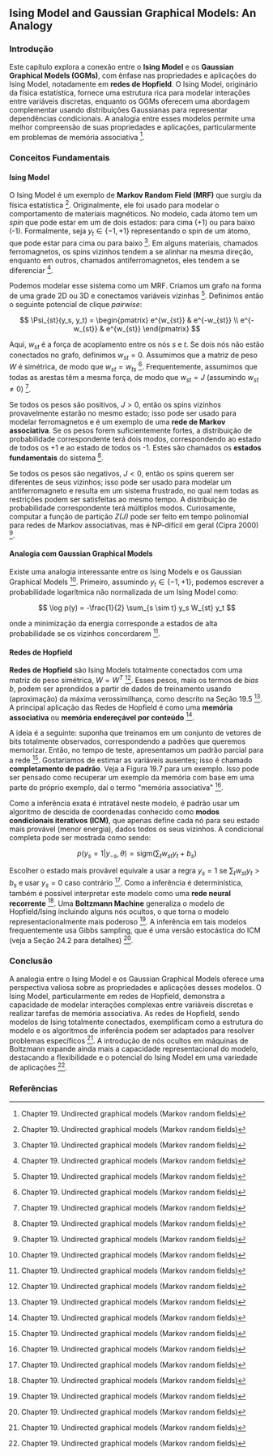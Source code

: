 ## Ising Model and Gaussian Graphical Models: An Analogy
### Introdução
Este capítulo explora a conexão entre o **Ising Model** e os **Gaussian Graphical Models (GGMs)**, com ênfase nas propriedades e aplicações do Ising Model, notadamente em **redes de Hopfield**. O Ising Model, originário da física estatística, fornece uma estrutura rica para modelar interações entre variáveis discretas, enquanto os GGMs oferecem uma abordagem complementar usando distribuições Gaussianas para representar dependências condicionais. A analogia entre esses modelos permite uma melhor compreensão de suas propriedades e aplicações, particularmente em problemas de memória associativa [^668].

### Conceitos Fundamentais

#### Ising Model
O Ising Model é um exemplo de **Markov Random Field (MRF)** que surgiu da física estatística [^668]. Originalmente, ele foi usado para modelar o comportamento de materiais magnéticos. No modelo, cada átomo tem um *spin* que pode estar em um de dois estados: para cima (+1) ou para baixo (-1). Formalmente, seja $y_t \in \{-1, +1\}$ representando o spin de um átomo, que pode estar para cima ou para baixo [^668]. Em alguns materiais, chamados ferromagnetos, os spins vizinhos tendem a se alinhar na mesma direção, enquanto em outros, chamados antiferromagnetos, eles tendem a se diferenciar [^668].

Podemos modelar esse sistema como um MRF. Criamos um grafo na forma de uma grade 2D ou 3D e conectamos variáveis vizinhas [^668]. Definimos então o seguinte potencial de clique *pairwise*:

$$ \Psi_{st}(y_s, y_t) = \begin{pmatrix} e^{w_{st}} & e^{-w_{st}} \\ e^{-w_{st}} & e^{w_{st}} \end{pmatrix} $$

Aqui, $w_{st}$ é a força de acoplamento entre os nós *s* e *t*. Se dois nós não estão conectados no grafo, definimos $w_{st} = 0$. Assumimos que a matriz de peso *W* é simétrica, de modo que $w_{st} = w_{ts}$ [^668]. Frequentemente, assumimos que todas as arestas têm a mesma força, de modo que $w_{st} = J$ (assumindo $w_{st} \neq 0$) [^668].

Se todos os pesos são positivos, $J > 0$, então os spins vizinhos provavelmente estarão no mesmo estado; isso pode ser usado para modelar ferromagnetos e é um exemplo de uma **rede de Markov associativa**. Se os pesos forem suficientemente fortes, a distribuição de probabilidade correspondente terá dois modos, correspondendo ao estado de todos os +1 e ao estado de todos os -1. Estes são chamados os **estados fundamentais** do sistema [^668].

Se todos os pesos são negativos, $J < 0$, então os spins querem ser diferentes de seus vizinhos; isso pode ser usado para modelar um antiferromagneto e resulta em um sistema frustrado, no qual nem todas as restrições podem ser satisfeitas ao mesmo tempo. A distribuição de probabilidade correspondente terá múltiplos modos. Curiosamente, computar a função de partição *Z(J)* pode ser feito em tempo polinomial para redes de Markov associativas, mas é NP-difícil em geral (Cipra 2000) [^668].

#### Analogia com Gaussian Graphical Models
Existe uma analogia interessante entre os Ising Models e os Gaussian Graphical Models [^668]. Primeiro, assumindo $y_t \in \{-1,+1\}$, podemos escrever a probabilidade logarítmica não normalizada de um Ising Model como:

$$ \log p(y) = -\frac{1}{2} \sum_{s \sim t} y_s W_{st} y_t $$

onde a minimização da energia corresponde a estados de alta probabilidade se os vizinhos concordarem [^668].

#### Redes de Hopfield
**Redes de Hopfield** são Ising Models totalmente conectados com uma matriz de peso simétrica, $W = W^T$ [^669]. Esses pesos, mais os termos de *bias* *b*, podem ser aprendidos a partir de dados de treinamento usando (aproximação) da máxima verossimilhança, como descrito na Seção 19.5 [^669]. A principal aplicação das Redes de Hopfield é como uma **memória associativa** ou **memória endereçável por conteúdo** [^669].

A ideia é a seguinte: suponha que treinamos em um conjunto de vetores de bits totalmente observados, correspondendo a padrões que queremos memorizar. Então, no tempo de teste, apresentamos um padrão parcial para a rede [^669]. Gostaríamos de estimar as variáveis ausentes; isso é chamado **completamento de padrão**. Veja a Figura 19.7 para um exemplo. Isso pode ser pensado como recuperar um exemplo da memória com base em uma parte do próprio exemplo, daí o termo "memória associativa" [^669].

Como a inferência exata é intratável neste modelo, é padrão usar um algoritmo de descida de coordenadas conhecido como **modos condicionais iterativos (ICM)**, que apenas define cada nó para seu estado mais provável (menor energia), dados todos os seus vizinhos. A condicional completa pode ser mostrada como sendo:

$$ p(y_s = 1 | y_{-s}, \theta) = \text{sigm} \left( \sum_t w_{st} y_t + b_s \right) $$

Escolher o estado mais provável equivale a usar a regra $y_s = 1$ se $\sum_t w_{st} y_t > b_s$ e usar $y_s = 0$ caso contrário [^669]. Como a inferência é determinística, também é possível interpretar este modelo como uma **rede neural recorrente** [^669]. Uma **Boltzmann Machine** generaliza o modelo de Hopfield/Ising incluindo alguns nós ocultos, o que torna o modelo representacionalmente mais poderoso [^669]. A inferência em tais modelos frequentemente usa Gibbs sampling, que é uma versão estocástica do ICM (veja a Seção 24.2 para detalhes) [^669].

### Conclusão
A analogia entre o Ising Model e os Gaussian Graphical Models oferece uma perspectiva valiosa sobre as propriedades e aplicações desses modelos. O Ising Model, particularmente em redes de Hopfield, demonstra a capacidade de modelar interações complexas entre variáveis discretas e realizar tarefas de memória associativa. As redes de Hopfield, sendo modelos de Ising totalmente conectados, exemplificam como a estrutura do modelo e os algoritmos de inferência podem ser adaptados para resolver problemas específicos [^669]. A introdução de nós ocultos em máquinas de Boltzmann expande ainda mais a capacidade representacional do modelo, destacando a flexibilidade e o potencial do Ising Model em uma variedade de aplicações [^669].

### Referências
[^668]: Chapter 19. Undirected graphical models (Markov random fields)
[^669]: Chapter 19. Undirected graphical models (Markov random fields)

<!-- END -->